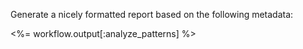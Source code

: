 Generate a nicely formatted report based on the following metadata:

<%= workflow.output[:analyze_patterns] %>